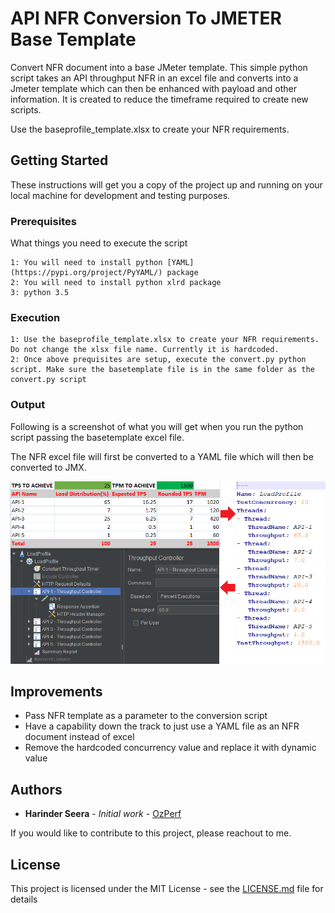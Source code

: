 # API NFR Conversion To JMETER Base Template
Convert NFR document into a base JMeter template.
This simple python script takes an API throughput NFR in an excel file and converts into a Jmeter template which can then be enhanced with payload and other information. It is created to reduce the timeframe required to create new scripts.

Use the baseprofile_template.xlsx to create your NFR requirements. 


## Getting Started

These instructions will get you a copy of the project up and running on your local machine for development and testing purposes.

### Prerequisites

What things you need to execute the script

```
1: You will need to install python [YAML](https://pypi.org/project/PyYAML/) package
2: You will need to install python xlrd package
3: python 3.5
```

### Execution

```
1: Use the baseprofile_template.xlsx to create your NFR requirements. Do not change the xlsx file name. Currently it is hardcoded.
2: Once above prequisites are setup, execute the convert.py python script. Make sure the basetemplate file is in the same folder as the convert.py script
```

### Output
Following is a screenshot of what you will get when you run the python script passing the basetemplate excel file.

The NFR excel file will first be converted to a YAML file which will then be converted to JMX. 

![Alt text](/image/Screenshot.png?raw=true "Optional Title")

## Improvements

* Pass NFR template as a parameter to the conversion script
* Have a capability down the track to just use a YAML file as an NFR document instead of excel
* Remove the hardcoded concurrency value and replace it with dynamic value
## Authors

* **Harinder Seera** - *Initial work* - [OzPerf](https://ozperf.com/)

If you would like to contribute to this project, please reachout to me.

## License

This project is licensed under the MIT License - see the [LICENSE.md](LICENSE.md) file for details
